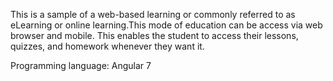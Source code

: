 This is a sample of a web-based learning or commonly referred to as eLearning or online learning.This mode of education can be access via web browser and mobile. This enables the student to access their lessons, quizzes, and homework whenever they want it. 

Programming language: Angular 7

